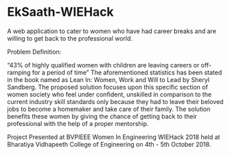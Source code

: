 # EkSaath-WIEHack
A web application to cater to women who have had career breaks and are willing to get back to the professional world.

Problem Definition:

“43% of highly qualified women with children are leaving careers or off-ramping for a period of time” 
The aforementioned statistics has been stated in the book named as Lean In: Women, Work and Will to Lead by Sheryl Sandberg. 
The proposed solution focuses upon this specific section of women society who feel under confident, unskilled in comparison 
to the current industry skill standards only because they had to leave their beloved jobs to become a homemaker and take care 
of their family. The solution benefits these women by giving the chance of getting back to their professional with the help 
of a proper mentorship. 

Project Presented at BVPIEEE Women In Engineering WIEHack 2018 held at Bharatiya Vidhapeeth College of Engineering on
4th - 5th October 2018. 
